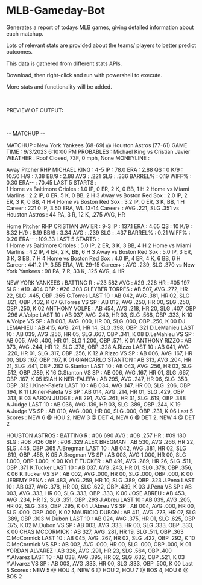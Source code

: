 # MLB-Gameday-Bot

Generates a report of todays MLB games, giving detailed information about each matchup.

Lots of relevant stats are provided about the teams/ players to better predict outcomes.

This data is gathered from different stats APIs. 

Download, then right-click and run with powershell to execute.

More stats and functionality will be added.

</br>

PREVIEW OF OUTPUT:

</br>


-- MATCHUP --

MATCHUP   : New York Yankees (68-69) @ Houston Astros (77-61)
GAME TIME : 9/3/2023 6:10:00 PM
PROBABLES : Michael King vs Cristian Javier
WEATHER   : Roof Closed, 73F, 0 mph, None
MONEYLINE : 

Away Pitcher
RHP MICHAEL KING            : 4-5
IP                          : 78.0
ERA                         : 2.88
QS                          : 0
K/9                         : 10.50
H/9                         : 7.38
BB/9                        : 2.88
AVG                         : .221
SLG                         : .336
BARREL%                     : 0.19
WIFF%                       : 0.30
ERA--                       : 70.45
LAST 5 STARTS               :  
1 Home vs Baltimore Orioles : 1.0 IP, 0 ER, 2 K, 0 BB, 1 H
2 Home vs Miami Marlins     : 2.2 IP, 0 ER, 5 K, 0 BB, 2 H
3 Away vs Boston Red Sox    : 2.0 IP, 2 ER, 3 K, 0 BB, 4 H
4 Home vs Boston Red Sox    : 3.2 IP, 0 ER, 3 K, BB, 1 H
Career                      : 221.0 IP, 3.50 ERA, WL 13-14
Career+                     : AVG .221, SLG .351
vs Houston Astros           : 44 PA, 3 R, 12 K, .275 AVG,  HR

Home Pitcher
RHP CRISTIAN JAVIER         : 9-3
IP                          : 137.1
ERA                         : 4.65
QS                          : 10
K/9                         : 8.32
H/9                         : 8.19
BB/9                        : 3.34
AVG                         : .239
SLG                         : .437
BARREL%                     : 0.21
WIFF%                       : 0.26
ERA--                       : 109.33
LAST 5 STARTS               :  
1 Home vs Baltimore Orioles : 5.0 IP, 2 ER, 3 K, 3 BB, 4 H
2 Home vs Miami Marlins     : 4.2 IP, 4 ER, 2 K, BB, 6 H
3 Away vs Boston Red Sox    : 5.0 IP, 3 ER, 3 K, 3 BB, 7 H
4 Home vs Boston Red Sox    : 4.0 IP, 4 ER, 4 K, 6 BB, 6 H
Career                      : 441.2 IP, 3.55 ERA, WL 29-15
Career+                     : AVG .239, SLG .370
vs New York Yankees         : 98 PA, 7 R, 33 K, .125 AVG, 4 HR


NEW YORK YANKEES       : BATTING
R                      : #23 582
AVG                    : #29 .228
HR                     : #05 197
SLG                    : #19 .404
OBP                    : #26 .303
GLEYBER TORRES         : AB 507, AVG .272, HR 22, SLG .445, OBP .365
G.Torres LAST 10       : AB 042, AVG .381, HR 02, SLG .821, OBP .432, K 07
G.Torres VS SP         : AB 012, AVG .250, HR 00, SLG .250, OBP .250, K 02
ANTHONY VOLPE          : AB 454, AVG .218, HR 20, SLG .407, OBP .296
A.Volpe LAST 10        : AB 037, AVG .243, HR 03, SLG .568, OBP .333, K 10
A.Volpe VS SP          : AB 003, AVG .000, HR 00, SLG .000, OBP .250, K 00
DJ LEMAHIEU            : AB 415, AVG .241, HR 14, SLG .398, OBP .321
D.LeMahieu LAST 10     : AB 039, AVG .256, HR 05, SLG .667, OBP .341, K 08
D.LeMahieu VS SP       : AB 005, AVG .400, HR 01, SLG 1.200, OBP .571, K 01
ANTHONY RIZZO          : AB 373, AVG .244, HR 12, SLG .378, OBP .328
A.Rizzo LAST 10        : AB 041, AVG .220, HR 01, SLG .317, OBP .256, K 12
A.Rizzo VS SP          : AB 006, AVG .167, HR 00, SLG .167, OBP .167, K 01
GIANCARLO STANTON      : AB 313, AVG .204, HR 21, SLG .441, OBP .282
G.Stanton LAST 10      : AB 043, AVG .256, HR 03, SLG .512, OBP .289, K 16
G.Stanton VS SP        : AB 006, AVG .167, HR 01, SLG .667, OBP .167, K 05
ISIAH KINER-FALEFA     : AB 295, AVG .247, HR 06, SLG .353, OBP .312
I.Kiner-Falefa LAST 10 : AB 034, AVG .147, HR 00, SLG .206, OBP .194, K 11
I.Kiner-Falefa VS SP   : AB 014, AVG .214, HR 01, SLG .429, OBP .313, K 03
AARON JUDGE            : AB 291, AVG .261, HR 31, SLG .619, OBP .388
A.Judge LAST 10        : AB 036, AVG .139, HR 03, SLG .389, OBP .244, K 19
A.Judge VS SP          : AB 010, AVG .000, HR 00, SLG .000, OBP .231, K 06
Last 5 Scores          : NEW 6 @ HOU 2, NEW 3 @ DET 4, NEW 6 @ DET 2, NEW 4 @ DET 2


HOUSTON ASTROS      : BATTING
R                   : #06 690
AVG                 : #08 .257
HR                  : #09 180
SLG                 : #08 .426
OBP                 : #08 .329
ALEX BREGMAN        : AB 530, AVG .266, HR 22, SLG .445, OBP .365
A.Bregman LAST 10   : AB 042, AVG .381, HR 02, SLG .619, OBP .458, K 05
A.Bregman VS SP     : AB 003, AVG 1.000, HR 00, SLG 1.000, OBP 1.000, K 00
KYLE TUCKER         : AB 491, AVG .289, HR 26, SLG .511, OBP .371
K.Tucker LAST 10    : AB 037, AVG .243, HR 01, SLG .378, OBP .356, K 06
K.Tucker VS SP      : AB 002, AVG .000, HR 00, SLG .000, OBP .000, K 00
JEREMY PENA         : AB 483, AVG .259, HR 10, SLG .389, OBP .323
J.Pena LAST 10      : AB 037, AVG .378, HR 00, SLG .622, OBP .439, K 03
J.Pena VS SP        : AB 003, AVG .333, HR 00, SLG .333, OBP .333, K 00
JOSE ABREU          : AB 453, AVG .234, HR 12, SLG .351, OBP .293
J.Abreu LAST 10     : AB 039, AVG .205, HR 02, SLG .385, OBP .295, K 04
J.Abreu VS SP       : AB 004, AVG .000, HR 00, SLG .000, OBP .000, K 02
MAURICIO DUBON      : AB 411, AVG .273, HR 07, SLG .389, OBP .303
M.Dubon LAST 10     : AB 024, AVG .375, HR 01, SLG .625, OBP .375, K 02
M.Dubon VS SP       : AB 003, AVG .333, HR 00, SLG .333, OBP .333, K 00
CHAS MCCORMICK      : AB 327, AVG .281, HR 19, SLG .511, OBP .363
C.McCormick LAST 10 : AB 045, AVG .267, HR 02, SLG .422, OBP .292, K 10
C.McCormick VS SP   : AB 002, AVG .000, HR 00, SLG .000, OBP .000, K 01
YORDAN ALVAREZ      : AB 326, AVG .291, HR 23, SLG .564, OBP .400
Y.Alvarez LAST 10   : AB 038, AVG .395, HR 02, SLG .632, OBP .521, K 03
Y.Alvarez VS SP     : AB 003, AVG .333, HR 00, SLG .333, OBP .500, K 00
Last 5 Scores       : NEW 5 @ HOU 4, NEW 6 @ HOU 2, HOU 7 @ BOS 4, HOU 6 @ BOS 2


